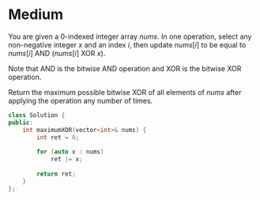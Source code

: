 # Medium

You are given a 0-indexed integer array $nums$. In one operation, select any non-negative integer $x$ and an index $i$, then update $nums[i]$ to be equal to $nums[i]$ AND ($nums[i]$ XOR $x$).

Note that AND is the bitwise AND operation and XOR is the bitwise XOR operation.

Return the maximum possible bitwise XOR of all elements of $nums$ after applying the operation any number of times.

```cpp
class Solution {
public:
    int maximumXOR(vector<int>& nums) {
        int ret = 0;
        
        for (auto x : nums)
            ret |= x;
        
        return ret;
    }
};
```

